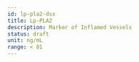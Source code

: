 ```yaml
---
id: lp-pla2-dsx
title: Lp-PLA2
description: Marker of Inflamed Vessels
status: draft
unit: ng/mL
range: < 81
---
```

